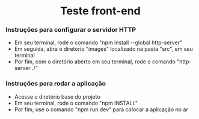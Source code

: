 <h1 align="center"> Teste front-end</h1>
<h3>Instruções para configurar o servidor HTTP</h3>
<ul>
  <li>Em seu terminal, rode o comando "npm install --global http-server"</li>
  <li>Em seguida, abra o diretorio "images" localizado na pasta "src", em seu terminal</li>
  <li>Por fim, com o diretório aberto em seu terminal, rode o comando "http-server ./"</li>
</ul>

<h3>Instruções para rodar a aplicação</h3>
<ul>
  
  <li>Acesse o diretório base do projeto</li>
  <li>Em seu terminal, rode o comando "npm INSTALL"</li>
  <li>Por fim, use o comando "npm run dev" para colocar a aplicação no ar</li>
</ul>
